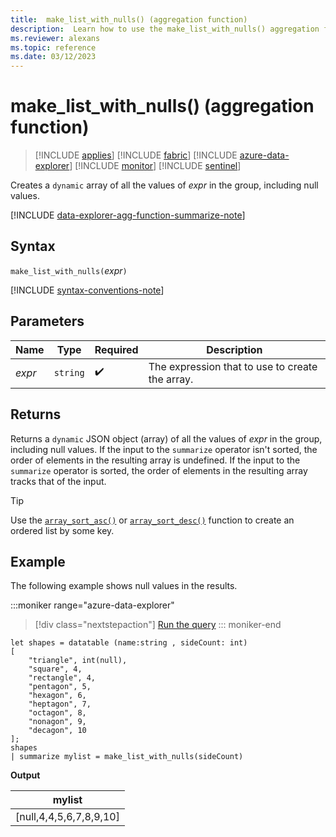 ```yaml
---
title:  make_list_with_nulls() (aggregation function)
description:  Learn how to use the make_list_with_nulls() aggregation function to create a `dynamic` JSON object (array) which includes null values.
ms.reviewer: alexans
ms.topic: reference
ms.date: 03/12/2023
---
```

# make_list_with_nulls() (aggregation function)

> [!INCLUDE [applies](../includes/applies-to-version/applies.md)] [!INCLUDE [fabric](../includes/applies-to-version/fabric.md)] [!INCLUDE [azure-data-explorer](../includes/applies-to-version/azure-data-explorer.md)] [!INCLUDE [monitor](../includes/applies-to-version/monitor.md)] [!INCLUDE [sentinel](../includes/applies-to-version/sentinel.md)]

Creates a `dynamic` array of all the values of *expr* in the group, including null values.

[!INCLUDE [data-explorer-agg-function-summarize-note](../includes/agg-function-summarize-note.md)]

## Syntax

`make_list_with_nulls(`*expr*`)`

[!INCLUDE [syntax-conventions-note](../includes/syntax-conventions-note.md)]

## Parameters

| Name | Type | Required | Description |
|--|--|--|--|
| *expr* | `string` |  :heavy_check_mark: | The expression that to use to create the array. |

## Returns

Returns a `dynamic` JSON object (array) of all the values of *expr* in the group, including null values.
If the input to the `summarize` operator isn't sorted, the order of elements in the resulting array is undefined.
If the input to the `summarize` operator is sorted, the order of elements in the resulting array tracks that of the input.

> [!TIP]
> Use the [`array_sort_asc()`](array-sort-asc-function.md) or [`array_sort_desc()`](array-sort-desc-function.md) function to create an ordered list by some key.

## Example

The following example shows null values in the results.

:::moniker range="azure-data-explorer"
> [!div class="nextstepaction"]
> <a href="https://dataexplorer.azure.com/clusters/help/databases/Samples?query=H4sIAAAAAAAAAz3PywqDMBAF0H2+YnCl4KKFPi1d9TNKkVQHDU0mNhnpg358E4zObIZzZ3M1MvheDujhDK3ksHeNkJM0WHl2ijoowasWL3YkrkARF+IqIEwWYkmdxqyMnNOodVFOkX+O0sVgk8Bhw/PzbAMSy85SoG2iHt9JdosM89M+kW1mOSQhS0mOSVpskqxX4nYSU0nxAz8aI536IpiPVp5DbyMfWMe7finu69jD50vn4g++V3ROJAEAAA==" target="_blank">Run the query</a>
::: moniker-end

```kusto
let shapes = datatable (name:string , sideCount: int)
[
    "triangle", int(null),
    "square", 4,
    "rectangle", 4,
    "pentagon", 5,
    "hexagon", 6,
    "heptagon", 7,
    "octagon", 8,
    "nonagon", 9,
    "decagon", 10
];
shapes
| summarize mylist = make_list_with_nulls(sideCount)
```

**Output**

| mylist |
| ------ |
| [null,4,4,5,6,7,8,9,10] |
